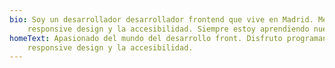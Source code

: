 ```yaml
---
bio: Soy un desarrollador desarrollador frontend que vive en Madrid. Me encanta centrarme en el rendimiento, el 
    responsive design y la accesibilidad. Siempre estoy aprendiendo nuevas herramientas y conceptos.
homeText: Apasionado del mundo del desarrollo front. Disfruto programando en Javascript siempre teniendo presente el 
    responsive design y la accesibilidad.
---
```


